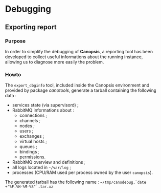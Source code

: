 # Debugging

## Exporting report

### Purpose

In order to simplify the debugging of **Canopsis**, a reporting tool has
been developed to collect useful informations about the running
instance, allowing us to diagnose more easily the problem.

### Howto

The `export_dbginfo` tool, included inside the Canopsis environment and
provided by package *canotools*, generate a tarball containing the
following data :

-   services state (via supervisord) ;
-   RabbitMQ informations about :
    -   connections ;
    -   channels ;
    -   nodes ;
    -   users ;
    -   exchanges ;
    -   virtual hosts ;
    -   queues ;
    -   bindings ;
    -   permissions.
-   RabbitMQ overview and definitions ;
-   all logs located in `~/var/log` ;
-   processes (CPU/RAM used per process owned by the user `canopsis`).

The generated tarball has the following name :
`` ~/tmp/canodebug.`date +"%F.%H-%M-%S"`.tar.xz ``
